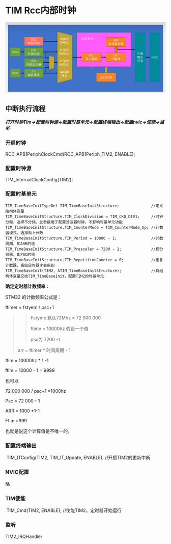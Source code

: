 # TIM Rcc内部时钟

![ ](../images/中断/定时中断基本结构.jpg)





## 中断执行流程

***打开时钟TIm->配置时钟源->配置时基单元->配置终端输出->配置nvic->使能->监听*** 



### 开启时钟

RCC_APB1PeriphClockCmd(RCC_APB1Periph_TIM2, ENABLE);			



### 配置时钟源

TIM_InternalClockConfig(TIM2);



### 配置时基单元



	TIM_TimeBaseInitTypeDef TIM_TimeBaseInitStructure;				//定义结构体变量
	TIM_TimeBaseInitStructure.TIM_ClockDivision = TIM_CKD_DIV1;		//时钟分频，选择不分频，此参数用于配置滤波器时钟，不影响时基单元功能
	TIM_TimeBaseInitStructure.TIM_CounterMode = TIM_CounterMode_Up;	//计数器模式，选择向上计数
	TIM_TimeBaseInitStructure.TIM_Period = 10000 - 1;				//计数周期，即ARR的值
	TIM_TimeBaseInitStructure.TIM_Prescaler = 7200 - 1;				//预分频器，即PSC的值
	TIM_TimeBaseInitStructure.TIM_RepetitionCounter = 0;			//重复计数器，高级定时器才会用到
	TIM_TimeBaseInit(TIM2, &TIM_TimeBaseInitStructure);				//将结构体变量交给TIM_TimeBaseInit，配置TIM2的时基单元	

**确定定时器计数频率**：

STM32 的计数频率公式是：






ftimer = fstyem  / psc+1     

> > Fstyme 默认72Mhz =  72 000 000
> >
> > ftime =  10000hz 假设一个值
> >
> > psc为 7200 -1 
>
> arr =  ftimer * 时间周期 - 1

ftim = 10000hz * 1 -1 

ftim = 10000 - 1 = 9999

> 

也可以 

72 000 000 / psc+1 =1000hz

Psc = 72 000  - 1

ARR = 1000 *1-1

Ftim =999



也就是说这个计算值是不唯一的。



### 配置终端输出



​	TIM_ITConfig(TIM2, TIM_IT_Update, ENABLE);					//开启TIM2的更新中断



### NVIC配置

略



### TIM使能

​	TIM_Cmd(TIM2, ENABLE);			//使能TIM2，定时器开始运行





### 监听

TIM2_IRQHandler

